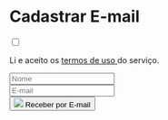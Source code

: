 <div id="modal-email" class="d-none myModal-content email-modal px-md-3">
  <h1 class="header-title">Cadastrar E-mail</h1>
  <form>
    <div class="d-flex justify-content-center">
      <input required type="checkbox" class="float-left checkbox-position">
      <p class="mb-0 mt-3">
        Li e aceito os
        <a href="{{ '/termos-de-uso.html' | relative_url }}">
          termos de uso
        </a>
        do serviço.
      </p>
    </div>
    <div class="input-group mt-3 px-md-5">
      <div class="form-group col-6 px-1">
        <input Type="text" class="form-control" required placeholder="Nome">
      </div>
      <div class="form-group col-6 px-1">
        <input type="email" class="form-control" required placeholder="E-mail">
      </div>
    </div>
    <div class="d-flex justify-content-center pt-2">
      <button type="submit">
        <img src="{{ 'assets/images/modal-mail.png'  | relative_url }}" class="modal-img w-25">
        <span class="modal-icon-email font-hover font-weight-bold py-2 px-4">Receber por E-mail</span>
      </button>
    </div>
  </form>
</div>

